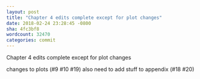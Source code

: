 ```yaml
---
layout: post
title: "Chapter 4 edits complete except for plot changes"
date: 2018-02-24 23:28:45 -0800
sha: 4fc3bf8
wordcount: 32470
categories: commit
---
```

Chapter 4 edits complete except for plot changes

changes to plots (#9 #10 #19)
also need to add stuff to appendix (#18 #20)
